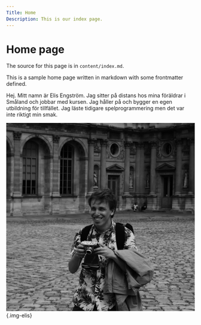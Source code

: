 ```yaml
---
Title: Home
Description: This is our index page.
---
```


Home page
==========================

The source for this page is in `content/index.md`.

This is a sample home page written in markdown with some frontmatter defined.

Hej. Mitt namn är Elis Engström. Jag sitter på distans hos mina föräldrar i Småland och jobbar med kursen. Jag håller på och bygger en egen utbildning för tillfället. Jag läste tidigare spelprogrammering men det var inte riktigt min smak.  

![Bild på mig](assets/img/elis.jpg) {.img-elis}